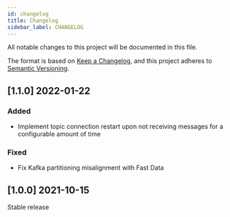 ```yaml
---
id: changelog
title: Changelog
sidebar_label: CHANGELOG
---
```




All notable changes to this project will be documented in this file.

The format is based on [Keep a Changelog](https://keepachangelog.com/en/1.0.0/),
and this project adheres to [Semantic Versioning](https://semver.org/spec/v2.0.0.html).

## [1.1.0] 2022-01-22
### Added
- Implement topic connection restart upon not receiving messages for a configurable amount of time
### Fixed
- Fix Kafka partitioning misalignment with Fast Data

## [1.0.0] 2021-10-15
Stable release
